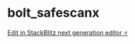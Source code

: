 # bolt_safescanx

[Edit in StackBlitz next generation editor ⚡️](https://stackblitz.com/~/github.com/Rushi19-04/bolt_safescanx)